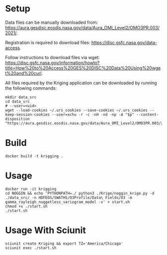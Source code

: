 # Setup
Data files can be manually downloaded from: https://aura.gesdisc.eosdis.nasa.gov/data/Aura_OMI_Level2/OMO3PR.003/2021/. 

Registration is required to download files: https://disc.gsfc.nasa.gov/data-access. 

Follow instructions to download files via wget: https://disc.gsfc.nasa.gov/information/howto?title=How%20to%20Access%20GES%20DISC%20Data%20Using%20wget%20and%20curl.

All files required by the Kriging application can be downloaded by running the following commands:

 	mkdir data_src
  	cd data_src
   	# --user=<uid> 
   	wget --load-cookies ~/.urs_cookies --save-cookies ~/.urs_cookies --keep-session-cookies --user=xchu -r -c -nH -nd -np -A "$p" --content-disposition "https://aura.gesdisc.eosdis.nasa.gov/data/Aura_OMI_Level2/OMO3PR.003/2021/001";
# Build	
 	docker build -t krigging .

# Usage
 	docker run -it krigging
	cd NOGGIN && echo 'PYTHONPATH=./ python3 ./Krige/noggin_krige.py -d ./data_src/ -n HDFEOS/SWATHS/O3Profile/Data\ Fields/O3 -m gamma_rayleigh_nuggetless_variogram_model -v' > start.sh
    chmod +x ./start.sh
    ./start.sh

# Usage With Sciunit
    sciunit create Kriging && export TZ='America/Chicago'
    sciunit exec ./start.sh
